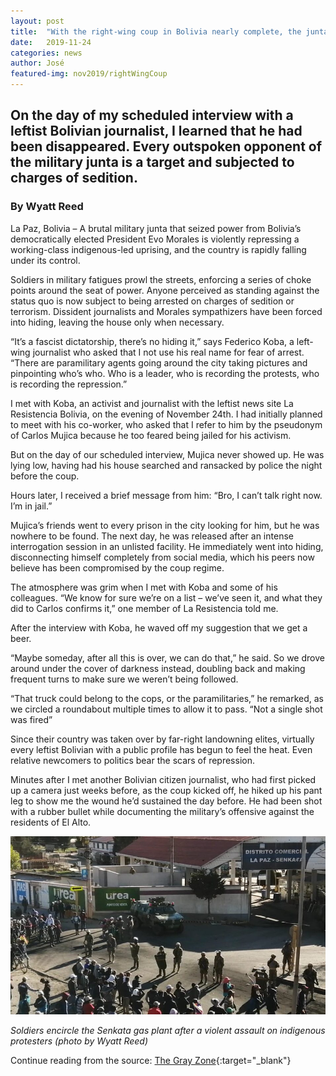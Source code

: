 ```yaml
---
layout: post
title:  "With the right-wing coup in Bolivia nearly complete, the junta is hunting down the last remaining dissidents"
date:   2019-11-24
categories: news
author: José
featured-img: nov2019/rightWingCoup
---
```

## On the day of my scheduled interview with a leftist Bolivian journalist, I learned that he had been disappeared. Every outspoken opponent of the military junta is a target and subjected to charges of sedition.
### By Wyatt Reed

La Paz, Bolivia – A brutal military junta that seized power from Bolivia’s democratically elected President Evo Morales is violently repressing a working-class indigenous-led uprising, and the country is rapidly falling under its control.

Soldiers in military fatigues prowl the streets, enforcing a series of choke points around the seat of power. Anyone perceived as standing against the status quo is now subject to being arrested on charges of sedition or terrorism. Dissident journalists and Morales sympathizers have been forced into hiding, leaving the house only when necessary. 

“It’s a fascist dictatorship, there’s no hiding it,” says Federico Koba, a left-wing journalist who asked that I not use his real name for fear of arrest. “There are paramilitary agents going around the city taking pictures and pinpointing who’s who. Who is a leader, who is recording the protests, who is recording the repression.”

I met with Koba, an activist and journalist with the leftist news site La Resistencia Bolivia, on the evening of November 24th. I had initially planned to meet with his co-worker, who asked that I refer to him by the pseudonym of Carlos Mujica because he too feared being jailed for his activism. 

But on the day of our scheduled interview, Mujica never showed up. He was lying low, having had his house searched and ransacked by police the night before the coup.

Hours later, I received a brief message from him: “Bro, I can’t talk right now. I’m in jail.”

Mujica’s friends went to every prison in the city looking for him, but he was nowhere to be found. The next day, he was released after an intense interrogation session in an unlisted facility. He immediately went into hiding, disconnecting himself completely from social media, which his peers now believe has been compromised by the coup regime.

The atmosphere was grim when I met with Koba and some of his colleagues. “We know for sure we’re on a list – we’ve seen it, and what they did to Carlos confirms it,” one member of La Resistencia told me.

After the interview with Koba, he waved off my suggestion that we get a beer.

“Maybe someday, after all this is over, we can do that,” he said. So we drove around under the cover of darkness instead, doubling back and making frequent turns to make sure we weren’t being followed.

“That truck could belong to the cops, or the paramilitaries,” he remarked, as we circled a roundabout multiple times to allow it to pass.
“Not a single shot was fired”

Since their country was taken over by far-right landowning elites, virtually every leftist Bolivian with a public profile has begun to feel the heat. Even relative newcomers to politics bear the scars of repression.

Minutes after I met another Bolivian citizen journalist, who had first picked up a camera just weeks before, as the coup kicked off, he hiked up his pant leg to show me the wound he’d sustained the day before. He had been shot with a rubber bullet while documenting the military’s offensive against the residents of El Alto.

<img src="/img/posts/nov2019/senkataSoldiers.jpg" alt="Soldiers encircle the Senkata gas plant after a violent assault on indigenous protesters"/>

*Soldiers encircle the Senkata gas plant after a violent assault on indigenous protesters (photo by Wyatt Reed)*

Continue reading from the source: [The Gray Zone][thegrayzone]{:target="_blank"}

[thegrayzone]: https://thegrayzone.com/2019/11/27/right-wing-coup-bolivia-complete-junta-hunting-dissidents/

